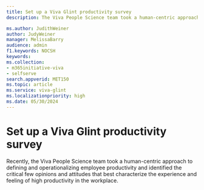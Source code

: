 ```yaml
---
title: Set up a Viva Glint productivity survey
description: The Viva People Science team took a human-centric approach to defining and operationalizing employee productivity and identified the critical opinions and attitudes that best characterize the experience and feeling of high productivity in the workplace. Survey employees to improve productivity.

ms.author: JudithWeiner
author: JudyWeiner
manager: MelissaBarry
audience: admin
f1.keywords: NOCSH
keywords: 
ms.collection:  
- m365initiative-viva
- selfserve 
search.appverid: MET150 
ms.topic: article
ms.service: viva-glint
ms.localizationpriority: high
ms.date: 05/30/2024
---
```


# Set up a Viva Glint productivity survey

Recently, the Viva People Science team took a human-centric approach to defining and operationalizing employee productivity and identified the critical few opinions and attitudes that best characterize the experience and feeling of high productivity in the workplace. 

